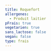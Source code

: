 ```yaml
---
title: Roquefort
allergenes:
  - Produit laitier
pFrais: true
vegetarien: true
sans_lactose: false
vegan: false
type: frais
---
```


